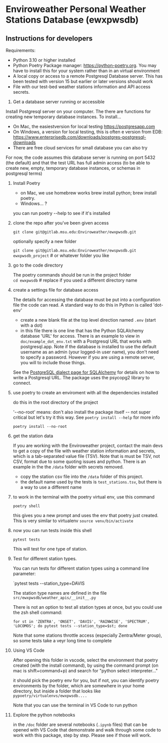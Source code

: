 # Enviroweather Personal Weather Stations Database (ewxpwsdb)

## Instructions for developers

Requirements: 

- Python 3.10 or higher installed 
- Python Poetry Package manager: https://python-poetry.org. You may have to install this for your system rather than in an virtual environment
- A local copy or access to a remote Postgresql Database server.   This has been tested with version 15 but earlier or later versions should work
- File with our test-bed weather stations information and API access secrets.  

1. Get a database server running or accessible

Install Postgresql server on your computer.  The there are functions for creating new temporary database instances. 
To install...

  - On Mac, the easiestversion for local testing https://postgresapp.com 
  - On Windows, a version for local testing, this is often e version from EDB: https://www.enterprisedb.com/downloads/postgres-postgresql-downloads
  - There are free cloud services for small database you can also try 

  For now, the code assumes this database server is running on port 5432 (the default) and that the test URL has full 
  admin access (to be able to create new, empty, temporary database instances, or schemas in postgresql terms)

1. Install Poetry

   - on Mac, we use homebrew works brew install python; brew install poetry.   
   - Windows... ?
    
    you can run   poetry --help  to see if it's installed

1. clone the repo after you've been given access 

    `git clone git@gitlab.msu.edu:Enviroweather/ewxpwsdb.git`

    optionally specify a new folder 

    `git clone git@gitlab.msu.edu:Enviroweather/ewspwsdb.git ewxpwsdb_project`  # or whatever folder you like

1. go to the code directory 

   The poetry commands should be run in the project folder <br>
   `cd ewxpwsdb`  # replace if you used a different directory name

1. create a settings file for database access

    The details for accessing the database must be put into a configuration file the code can read.  A 
    standard way to do this in Python is called 'dot-env'  
     - create a new blank file at the top level direction named `.env`  (start with a dot)
     - in this file there is one line that has the Python SQLAlchemy database 'URL' for access.   There is an example to view in `doc/example_dot_env.txt`  with a Postgresql URL that works with postgresql.app.   Note if the 
     database is installed to use the default username as an admin (your logged-in user name), you don't need to specify a password.   However if you are using a remote server, you will to include those things. 

     See the [PostgreSQL dialect page for SQLAlchemy](https://docs.sqlalchemy.org/en/20/dialects/postgresql.html) for details on how to write a Postgresql URL.  The package uses the psycopg2 library to connect. 

1. use poetry to create an enviroment with all the dependencies installed

   do this in the root directory of the project

    '--no-root' means: don't also install the package itself -- not super critical but let's try it this way.   See `poetry install --help` for more info

    `poetry install --no-root`

1. get the station data

    If you are working with the Enviroweather project, contact the main devs to get a copy of the file with weather station information and secrets, which is a tab-separated value file (TSV).  Note that is must be TSV, not CSV, format due to some quoting issues and python.   There is an example in the the `/data` folder with secrets removed. 

    - copy the station csv file into the `/data` folder of this project.  
    - the default name used by the tests is `test_stations.tsv`, but there is a way to use a different name


1. to work in the terminal with the poetry virtual env, use this command 

    `poetry shell`

    this gives you a new prompt and uses the env that poetry just created.  This is very similar to virtualenv `source venv/bin/activate`

1. now you can run tests inside this shell

    `pytest tests`
    
    This will test for one type of station. 

1. Test for different station types. 

    You can run tests for different station types using a command line parameter: 

    `pytest tests --station_type=DAVIS

    The station type names are defined in the file `src/ewxpwsdb/weather_apis/__init__.py`

    There is not an option to test all station types at once, but you could use the zsh shell command: 

    ```shell
    for st in 'ZENTRA', 'ONSET', 'DAVIS', 'RAINWISE', 'SPECTRUM', 'LOCOMOS'; do pytest tests --station_type=$st; done
    ```

    Note that some stations throttle access (especially Zentra/Meter group), so some tests take a veyr long time to complete


1. Using VS Code

    After opening this folder in vscode, select the environment that poetry created (with the install command), by using the command prompt (on mac is shift+command+p)  and search for  "python select interpreter..."

    it should pick the poetry env for you, but if not, you can identify poetry environments by the folder, which are somewhere in your home directory, but inside a folder that looks like `pypoetry/virtualenvs/ewxpwsdb....`

    Note that you can use the terminal in VS Code to run python

1. Explore the python notebooks

    in the `/doc` folder are several notebooks (`.ipynb` files) that can be opened with VS Code that demonstrate and walk through some code to work with this package, step by step.    Please see if those will work.  

    